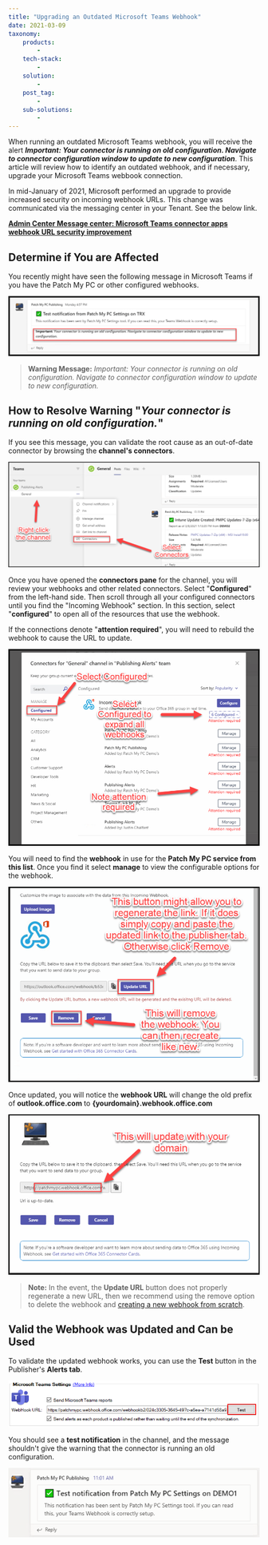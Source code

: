 ```yaml
---
title: "Upgrading an Outdated Microsoft Teams Webhook"
date: 2021-03-09
taxonomy:
    products:
        - 
    tech-stack:
        - 
    solution:
        - 
    post_tag:
        - 
    sub-solutions:
        - 
---
```


When running an outdated Microsoft Teams webhook, you will receive the alert _**Important: Your connector is running on old configuration. Navigate to connector configuration window to update to new configuration**_. This article will review how to identify an outdated webhook, and if necessary, upgrade your Microsoft Teams webbook connection.

In mid-January of 2021, Microsoft performed an upgrade to provide increased security on incoming webhook URLs. This change was communicated via the messaging center in your Tenant. See the below link.

**[Admin Center Message center: Microsoft Teams connector apps webhook URL security improvement](https://admin.microsoft.com/AdminPortal/Home#/MessageCenter/:/messages/MC234048)**

## Determine if You are Affected

You recently might have seen the following message in Microsoft Teams if you have the Patch My PC or other configured webhooks.

![error example webhook](/_images/error-example-webhook-image.png "error example webhook")

> **Warning Message:** _Important: Your connector is running on old configuration. Navigate to connector configuration window to update to new configuration._

## How to Resolve Warning "_Your connector is running on old configuration._"

If you see this message, you can validate the root cause as an out-of-date connector by browsing the **channel's connectors**.

![](/_images/select-connectors-from-channel-1.png)

Once you have opened the **connectors pane** for the channel, you will review your webhooks and other related connectors. Select "**Configured**" from the left-hand side. Then scroll through all your configured connectors until you find the "Incoming Webhook" section. In this section, select "**configured**" to open all of the resources that use the webhook.

If the connections denote "**attention required**", you will need to rebuild the webhook to cause the URL to update.

![select configured apps](/_images/select-configured-apps.png "select configured apps")

You will need to find the **webhook** in use for the **Patch My PC service from this list**. Once you find it select **manage** to view the configurable options for the webhook.

![update or recreate webhook](/_images/update-or-recreate-webhook.png "update or recreate webhook")

Once updated, you will notice the **webhook URL** will change the old prefix of **outlook.office.com** to **{yourdomain}.webhook.office.com**

![PostFixURL](/_images/PostFixURL.png "PostFixURL")

> **Note:** In the event, the **Update URL** button does not properly regenerate a new URL, then we recommend using the remove option to delete the webhook and [creating a new webhook from scratch](https://patchmypc.com/how-publishing-alerts-work#topic3).

## Valid the Webhook was Updated and Can be Used

To validate the updated webhook works, you can use the **Test** button in the Publisher's **Alerts tab**.

![Sent Test for Microsoft Teams Webhook for Connector](/_images/Sent-Test-for-Microsoft-Teams-Webhook-for-Connector.png "Sent Test for Microsoft Teams Webhook for Connector")

You should see a **test notification** in the channel, and the message shouldn't give the warning that the connector is running an old configuration.

![Test Notification Sent to Teams](/_images/Test-Notification-Sent-to-Teams.png "Test Notification Sent to Teams")